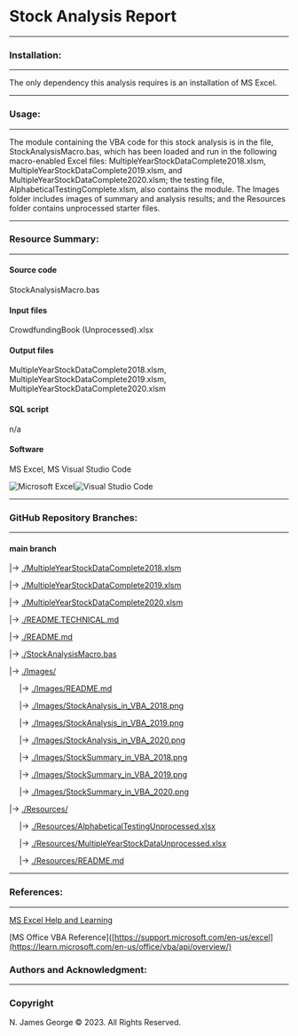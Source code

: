# **Stock Analysis Report**

----

### **Installation:**

----

The only dependency this analysis requires is an installation of MS Excel.

----

### **Usage:**

----

The module containing the VBA code for this stock analysis is in the file, StockAnalysisMacro.bas, which has been loaded and run in the following macro-enabled Excel files: MultipleYearStockDataComplete2018.xlsm, MultipleYearStockDataComplete2019.xlsm, and MultipleYearStockDataComplete2020.xlsm; the testing file, AlphabeticalTestingComplete.xlsm, also contains the module.  The Images folder includes images of summary and analysis results; and the Resources folder contains unprocessed starter files.

----

### **Resource Summary:**

----

#### Source code

StockAnalysisMacro.bas

#### Input files

CrowdfundingBook (Unprocessed).xlsx

#### Output files

MultipleYearStockDataComplete2018.xlsm, MultipleYearStockDataComplete2019.xlsm, MultipleYearStockDataComplete2020.xlsm

#### SQL script

n/a

#### Software

MS Excel, MS Visual Studio Code

![Microsoft Excel](https://img.shields.io/badge/Microsoft_Excel-217346?style=for-the-badge&logo=microsoft-excel&logoColor=white)![Visual Studio Code](https://img.shields.io/badge/Visual%20Studio%20Code-0078d7.svg?style=for-the-badge&logo=visual-studio-code&logoColor=white)

----

### **GitHub Repository Branches:**

----

#### main branch 

|&rarr; [./MultipleYearStockDataComplete2018.xlsm](./MultipleYearStockDataComplete2018.xlsm)

|&rarr; [./MultipleYearStockDataComplete2019.xlsm](./MultipleYearStockDataComplete2019.xlsm)

|&rarr; [./MultipleYearStockDataComplete2020.xlsm](./MultipleYearStockDataComplete2020.xlsm)

|&rarr; [./README.TECHNICAL.md](./README.TECHNICAL.md)

|&rarr; [./README.md](./README.md)

|&rarr; [./StockAnalysisMacro.bas](./StockAnalysisMacro.bas)

|&rarr; [./Images/](./Images/)

  &emsp; |&rarr; [./Images/README.md](./Images/README.md)

  &emsp; |&rarr; [./Images/StockAnalysis_in_VBA_2018.png](./Images/StockAnalysis_in_VBA_2018.png)
  
  &emsp; |&rarr; [./Images/StockAnalysis_in_VBA_2019.png](./Images/StockAnalysis_in_VBA_2019.png)
  
  &emsp; |&rarr; [./Images/StockAnalysis_in_VBA_2020.png](./Images/StockAnalysis_in_VBA_2020.png)
  
  &emsp; |&rarr; [./Images/StockSummary_in_VBA_2018.png](./Images/StockSummary_in_VBA_2018.png)
  
  &emsp; |&rarr; [./Images/StockSummary_in_VBA_2019.png](./Images/StockSummary_in_VBA_2019.png)
  
  &emsp; |&rarr; [./Images/StockSummary_in_VBA_2020.png](./Images/StockSummary_in_VBA_2020.png)
  
|&rarr; [./Resources/](./Resources/)

  &emsp; |&rarr; [./Resources/AlphabeticalTestingUnprocessed.xlsx](./Resources/AlphabeticalTestingUnprocessed.xlsx)

  &emsp; |&rarr; [./Resources/MultipleYearStockDataUnprocessed.xlsx](./Resources/MultipleYearStockDataUnprocessed.xlsx)  

  &emsp; |&rarr; [./Resources/README.md](./Resources/README.md)

----

### **References:**

----

[MS Excel Help and Learning](https://support.microsoft.com/en-us/excel)

[MS Office VBA Reference]([https://support.microsoft.com/en-us/excel](https://learn.microsoft.com/en-us/office/vba/api/overview/)

### **Authors and Acknowledgment:**

----

### Copyright

N. James George © 2023. All Rights Reserved.
